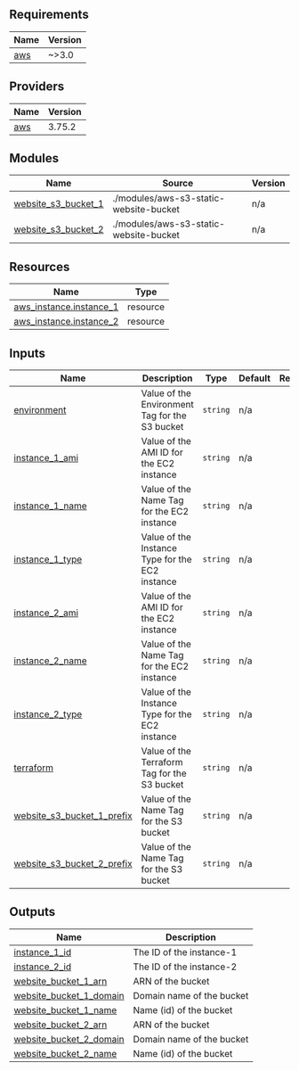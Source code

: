 <!-- BEGIN_TF_DOCS -->
## Requirements

| Name | Version |
|------|---------|
| <a name="requirement_aws"></a> [aws](#requirement\_aws) | ~>3.0 |

## Providers

| Name | Version |
|------|---------|
| <a name="provider_aws"></a> [aws](#provider\_aws) | 3.75.2 |

## Modules

| Name | Source | Version |
|------|--------|---------|
| <a name="module_website_s3_bucket_1"></a> [website\_s3\_bucket\_1](#module\_website\_s3\_bucket\_1) | ./modules/aws-s3-static-website-bucket | n/a |
| <a name="module_website_s3_bucket_2"></a> [website\_s3\_bucket\_2](#module\_website\_s3\_bucket\_2) | ./modules/aws-s3-static-website-bucket | n/a |

## Resources

| Name | Type |
|------|------|
| [aws_instance.instance_1](https://registry.terraform.io/providers/hashicorp/aws/latest/docs/resources/instance) | resource |
| [aws_instance.instance_2](https://registry.terraform.io/providers/hashicorp/aws/latest/docs/resources/instance) | resource |

## Inputs

| Name | Description | Type | Default | Required |
|------|-------------|------|---------|:--------:|
| <a name="input_environment"></a> [environment](#input\_environment) | Value of the Environment Tag for the S3 bucket | `string` | n/a | yes |
| <a name="input_instance_1_ami"></a> [instance\_1\_ami](#input\_instance\_1\_ami) | Value of the AMI ID for the EC2 instance | `string` | n/a | yes |
| <a name="input_instance_1_name"></a> [instance\_1\_name](#input\_instance\_1\_name) | Value of the Name Tag for the EC2 instance | `string` | n/a | yes |
| <a name="input_instance_1_type"></a> [instance\_1\_type](#input\_instance\_1\_type) | Value of the Instance Type for the EC2 instance | `string` | n/a | yes |
| <a name="input_instance_2_ami"></a> [instance\_2\_ami](#input\_instance\_2\_ami) | Value of the AMI ID for the EC2 instance | `string` | n/a | yes |
| <a name="input_instance_2_name"></a> [instance\_2\_name](#input\_instance\_2\_name) | Value of the Name Tag for the EC2 instance | `string` | n/a | yes |
| <a name="input_instance_2_type"></a> [instance\_2\_type](#input\_instance\_2\_type) | Value of the Instance Type for the EC2 instance | `string` | n/a | yes |
| <a name="input_terraform"></a> [terraform](#input\_terraform) | Value of the Terraform Tag for the S3 bucket | `string` | n/a | yes |
| <a name="input_website_s3_bucket_1_prefix"></a> [website\_s3\_bucket\_1\_prefix](#input\_website\_s3\_bucket\_1\_prefix) | Value of the Name Tag for the S3 bucket | `string` | n/a | yes |
| <a name="input_website_s3_bucket_2_prefix"></a> [website\_s3\_bucket\_2\_prefix](#input\_website\_s3\_bucket\_2\_prefix) | Value of the Name Tag for the S3 bucket | `string` | n/a | yes |

## Outputs

| Name | Description |
|------|-------------|
| <a name="output_instance_1_id"></a> [instance\_1\_id](#output\_instance\_1\_id) | The ID of the instance-1 |
| <a name="output_instance_2_id"></a> [instance\_2\_id](#output\_instance\_2\_id) | The ID of the instance-2 |
| <a name="output_website_bucket_1_arn"></a> [website\_bucket\_1\_arn](#output\_website\_bucket\_1\_arn) | ARN of the bucket |
| <a name="output_website_bucket_1_domain"></a> [website\_bucket\_1\_domain](#output\_website\_bucket\_1\_domain) | Domain name of the bucket |
| <a name="output_website_bucket_1_name"></a> [website\_bucket\_1\_name](#output\_website\_bucket\_1\_name) | Name (id) of the bucket |
| <a name="output_website_bucket_2_arn"></a> [website\_bucket\_2\_arn](#output\_website\_bucket\_2\_arn) | ARN of the bucket |
| <a name="output_website_bucket_2_domain"></a> [website\_bucket\_2\_domain](#output\_website\_bucket\_2\_domain) | Domain name of the bucket |
| <a name="output_website_bucket_2_name"></a> [website\_bucket\_2\_name](#output\_website\_bucket\_2\_name) | Name (id) of the bucket |
<!-- END_TF_DOCS -->